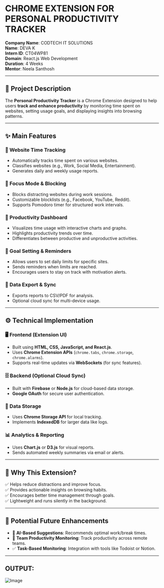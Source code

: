 # CHROME EXTENSION FOR PERSONAL PRODUCTIVITY TRACKER

**Company Name**: CODTECH IT SOLUTIONS  
**Name**: DEVA K  
**Intern ID**: CT04WP81  
**Domain**: React.js Web Development  
**Duration**: 4 Weeks  
**Mentor**: Neela Santhosh  

---

## 📌 Project Description

The **Personal Productivity Tracker** is a Chrome Extension designed to help users **track and enhance productivity** by monitoring time spent on websites, setting usage goals, and displaying insights into browsing patterns.

---

## ✨ Main Features

### 🔹 Website Time Tracking
- Automatically tracks time spent on various websites.
- Classifies websites (e.g., Work, Social Media, Entertainment).
- Generates daily and weekly usage reports.

### 🔹 Focus Mode & Blocking
- Blocks distracting websites during work sessions.
- Customizable blocklists (e.g., Facebook, YouTube, Reddit).
- Supports Pomodoro timer for structured work intervals.

### 🔹 Productivity Dashboard
- Visualizes time usage with interactive charts and graphs.
- Highlights productivity trends over time.
- Differentiates between productive and unproductive activities.

### 🔹 Goal Setting & Reminders
- Allows users to set daily limits for specific sites.
- Sends reminders when limits are reached.
- Encourages users to stay on track with motivation alerts.

### 🔹 Data Export & Sync
- Exports reports to CSV/PDF for analysis.
- Optional cloud sync for multi-device usage.

---

## ⚙️ Technical Implementation

### 🖥️ Frontend (Extension UI)
- Built using **HTML, CSS, JavaScript, and React.js**.
- Uses **Chrome Extension APIs** (`chrome.tabs`, `chrome.storage`, `chrome.alarms`).
- Supports real-time updates via **WebSockets** (for sync features).

### 🗄️ Backend (Optional Cloud Sync)
- Built with **Firebase** or **Node.js** for cloud-based data storage.
- **Google OAuth** for secure user authentication.

### 💾 Data Storage
- Uses **Chrome Storage API** for local tracking.
- Implements **IndexedDB** for larger data like logs.

### 📊 Analytics & Reporting
- Uses **Chart.js** or **D3.js** for visual reports.
- Sends automated weekly summaries via email or alerts.

---

## 🎯 Why This Extension?

✅ Helps reduce distractions and improve focus.  
✅ Provides actionable insights on browsing habits.  
✅ Encourages better time management through goals.  
✅ Lightweight and runs silently in the background.

---

## 🔮 Potential Future Enhancements

- 🤖 **AI-Based Suggestions**: Recommends optimal work/break times.  
- 👥 **Team Productivity Monitoring**: Track productivity across remote teams.  
- ✅ **Task-Based Monitoring**: Integration with tools like Todoist or Notion.

---
## OUTPUT:

![Image](https://github.com/user-attachments/assets/c4bf8a97-ad90-48a6-8669-570a264ffc48)
